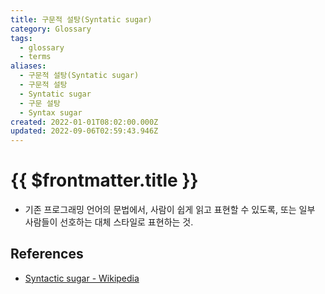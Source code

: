 ```yaml
---
title: 구문적 설탕(Syntatic sugar)
category: Glossary
tags:
  - glossary
  - terms
aliases:
  - 구문적 설탕(Syntatic sugar)
  - 구문적 설탕
  - Syntatic sugar
  - 구문 설탕
  - Syntax sugar
created: 2022-01-01T08:02:00.000Z
updated: 2022-09-06T02:59:43.946Z
---
```


# {{ $frontmatter.title }}

- 기존 프로그래밍 언어의 문법에서, 사람이 쉽게 읽고 표현할 수 있도록, 또는 일부 사람들이 선호하는 대체 스타일로 표현하는 것.

## References

- [Syntactic sugar - Wikipedia](https://en.wikipedia.org/wiki/Syntactic_sugar)
